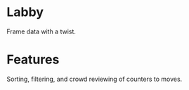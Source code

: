 # Labby

Frame data with a twist.

# Features

Sorting, filtering, and crowd reviewing of counters to moves.
